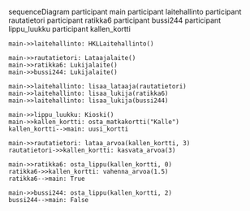 sequenceDiagram
    participant main
    participant laitehallinto
    participant rautatietori
    participant ratikka6
    participant bussi244
    participant lippu_luukku
    participant kallen_kortti

    main->>laitehallinto: HKLLaitehallinto()

    main->>rautatietori: Lataajalaite()
    main->>ratikka6: Lukijalaite()
    main->>bussi244: Lukijalaite()

    main->>laitehallinto: lisaa_lataaja(rautatietori)
    main->>laitehallinto: lisaa_lukija(ratikka6)
    main->>laitehallinto: lisaa_lukija(bussi244)

    main->>lippu_luukku: Kioski()
    main->>kallen_kortti: osta_matkakortti("Kalle")
    kallen_kortti-->main: uusi_kortti

    main->>rautatietori: lataa_arvoa(kallen_kortti, 3)
    rautatietori->>kallen_kortti: kasvata_arvoa(3)
   
    main->>ratikka6: osta_lippu(kallen_kortti, 0)
    ratikka6->>kallen_kortti: vahenna_arvoa(1.5)   
    ratikka6-->main: True
    
    main->>bussi244: osta_lippu(kallen_kortti, 2)
    bussi244-->main: False
      

    
    

